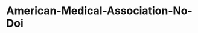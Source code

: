 American-Medical-Association-No-Doi
===================================
<?xml version="1.0" encoding="utf-8"?>
<style xmlns="http://purl.org/net/xbiblio/csl" class="in-text" version="1.0" demote-non-dropping-particle="sort-only" default-locale="en-US">
  <info>
    <title>American Medical Association (No doi)</title>
    <title-short>AMA</title-short>
    <id>http://www.zotero.org/styles/american-medical-association</id>
    <link href="http://www.zotero.org/styles/american-medical-association" rel="self"/>
    <link href="http://westlibrary.txwes.edu/sites/default/files/pdf/ama_citation_style.pdf" rel="documentation"/>
    <author>
      <name>Julian Onions</name>
      <email>julian.onions@gmail.com</email>
    </author>
    <contributor>
      <name>Christian Pietsch</name>
      <uri>http://purl.org/net/pietsch</uri>
    </contributor>
    <category citation-format="numeric"/>
    <category field="medicine"/>
    <summary>The American Medical Association style as used in JAMA.</summary>
    <updated>2013-06-03T17:37:24+02:00</updated>
    <rights license="http://creativecommons.org/licenses/by-sa/3.0/">This work is licensed under a Creative Commons Attribution-ShareAlike 3.0 License</rights>
  </info>
  <macro name="editor">
    <names variable="editor">
      <name name-as-sort-order="all" sort-separator=" " initialize-with="" delimiter=", " delimiter-precedes-last="always"/>
      <label form="short" prefix=", "/>
    </names>
  </macro>
  <macro name="author">
    <group suffix=".">
      <names variable="author">
        <name name-as-sort-order="all" sort-separator=" " initialize-with="" delimiter=", " delimiter-precedes-last="always"/>
        <label form="short" prefix=", "/>
        <substitute>
          <names variable="editor"/>
          <text macro="title"/>
        </substitute>
      </names>
    </group>
  </macro>
  <macro name="author-short">
    <names variable="author">
      <name form="short" and="symbol" delimiter=", " initialize-with="."/>
      <substitute>
        <names variable="editor"/>
        <names variable="translator"/>
      </substitute>
    </names>
  </macro>
  <macro name="title">
    <choose>
      <if type="bill book graphic legal_case legislation motion_picture report song" match="any">
        <text variable="title" font-style="italic"/>
      </if>
      <else>
        <text variable="title"/>
      </else>
    </choose>
  </macro>
  <macro name="publisher">
    <group delimiter=": ">
      <text variable="publisher-place"/>
      <text variable="publisher"/>
    </group>
  </macro>
  <macro name="year-date">
    <group prefix=" ">
      <choose>
        <if variable="issued">
          <date variable="issued">
            <date-part name="year"/>
          </date>
        </if>
        <else>
          <text term="no date" form="short"/>
        </else>
      </choose>
    </group>
  </macro>
  <macro name="edition">
    <choose>
      <if is-numeric="edition">
        <group delimiter=" ">
          <number variable="edition" form="ordinal"/>
          <text term="edition" form="short"/>
        </group>
      </if>
      <else>
        <text variable="edition" suffix="."/>
      </else>
    </choose>
  </macro>
  <citation collapse="citation-number">
    <sort>
      <key variable="citation-number"/>
    </sort>
    <layout delimiter="," vertical-align="sup">
      <text variable="citation-number"/>
      <group prefix="(" suffix=")">
        <label variable="locator" form="short" strip-periods="true"/>
        <text variable="locator"/>
      </group>
    </layout>
  </citation>
  <bibliography hanging-indent="false" et-al-min="7" et-al-use-first="3" second-field-align="flush">
    <layout>
      <text variable="citation-number" suffix=". "/>
      <text macro="author"/>
      <text macro="title" prefix=" " suffix="."/>
      <choose>
        <if type="bill book graphic legislation motion_picture report song" match="any">
          <group suffix="." prefix=" " delimiter=" ">
            <text macro="edition"/>
            <text macro="editor" prefix="(" suffix=")"/>
          </group>
          <text prefix=" " macro="publisher"/>
          <group suffix="." prefix="; ">
            <date variable="issued">
              <date-part name="year"/>
            </date>
            <text variable="page" prefix=":"/>
          </group>
        </if>
        <else-if type="chapter paper-conference" match="any">
          <group prefix=" ">
            <text term="in" text-case="capitalize-first" suffix=": "/>
            <text macro="editor"/>
            <text variable="container-title" font-style="italic" prefix=" " suffix="."/>
            <text variable="volume" prefix="Vol " suffix="."/>
            <text macro="edition" prefix=" "/>
            <text variable="collection-title" prefix=" " suffix="."/>
            <group suffix=".">
              <text macro="publisher" prefix=" "/>
              <group suffix="." prefix="; ">
                <date variable="issued">
                  <date-part name="year"/>
                </date>
                <text variable="page" prefix=":"/>
              </group>
            </group>
          </group>
        </else-if>
        <else-if type="article-newspaper">
          <text variable="container-title" font-style="italic" prefix=" " suffix=". "/>
          <choose>
            <if variable="URL">
              <group delimiter=". " suffix=".">
                <text variable="URL"/>
                <group prefix="Published ">
                  <date variable="issued">
                    <date-part name="month" suffix=" "/>
                    <date-part name="day" suffix=", "/>
                    <date-part name="year"/>
                  </date>
                </group>
                <group>
                  <text term="accessed" text-case="capitalize-first" suffix=" "/>
                  <date variable="accessed">
                    <date-part name="month" suffix=" "/>
                    <date-part name="day" suffix=", "/>
                    <date-part name="year"/>
                  </date>
                </group>
              </group>
            </if>
            <else>
              <group delimiter=":" suffix=".">
                <group>
                  <date variable="issued">
                    <date-part name="month" suffix=" "/>
                    <date-part name="day" suffix=", "/>
                    <date-part name="year"/>
                  </date>
                </group>
                <text variable="page"/>
              </group>
            </else>
          </choose>
        </else-if>
        <else-if type="legal_case">
          <group suffix="," prefix=" " delimiter=" ">
            <text macro="editor" prefix="(" suffix=")"/>
          </group>
          <group prefix=" " delimiter=" ">
            <text variable="container-title"/>
            <text variable="volume"/>
          </group>
          <text variable="page" prefix=", " suffix=" "/>
          <group prefix="(" suffix=")." delimiter=" ">
            <text variable="authority"/>
            <date variable="issued">
              <date-part name="year"/>
            </date>
          </group>
        </else-if>
        <else>
          <text macro="editor" prefix=" " suffix="."/>
          <group prefix=" " suffix=".">
            <text variable="container-title" font-style="italic" strip-periods="true" form="short" suffix="."/>
            <group delimiter=";" prefix=" ">
              <date variable="issued">
                <date-part name="year"/>
              </date>
              <group>
                <text variable="volume"/>
                <text variable="issue" prefix="(" suffix=")"/>
              </group>
            </group>
            <text variable="page" prefix=":"/>
          </group>
        </else>
      </choose>
      <text prefix=" " macro="access" suffix="."/>
    </layout>
  </bibliography>
</style>
